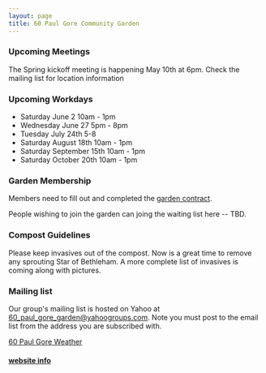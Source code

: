 ```yaml
---
layout: page
title: 60 Paul Gore Community Garden
---
```


### Upcoming Meetings

The Spring kickoff meeting is happening May 10th at 6pm. Check the mailing list for location information

### Upcoming Workdays

* Saturday June 2 10am - 1pm
* Wednesday June 27 5pm - 8pm
* Tuesday July 24th 5-8
* Saturday August 18th 10am - 1pm
* Saturday September 15th 10am - 1pm
* Saturday October 20th 10am - 1pm

### Garden Membership

Members need to fill out and completed the [garden contract](2018-contract.pdf).

People wishing to join the garden can joing the waiting list here -- TBD.

### Compost Guidelines

Please keep invasives out of the compost. Now is a great time to remove any sprouting Star of Bethleham. A more complete list of invasives is coming along with pictures.

### Mailing list

Our group's mailing list is hosted on Yahoo at <a href="mailto:60_paul_gore_garden@yahoogroups.com">60_paul_gore_garden@yahoogroups.com</a>. Note you must post to the email list from the address you are subscribed with.

<a class="weatherwidget-io" href="https://forecast7.com/en/42d31n71d12/02130/?unit=us" data-label_1="60 Paul Gore" data-label_2="Weather" data-days="3" data-theme="pure" >60 Paul Gore Weather</a>
<script>
!function(d,s,id){var js,fjs=d.getElementsByTagName(s)[0];if(!d.getElementById(id)){js=d.createElement(s);js.id=id;js.src='https://weatherwidget.io/js/widget.min.js';fjs.parentNode.insertBefore(js,fjs);}}(document,'script','weatherwidget-io-js');
</script>

#### [website info](website.html)
